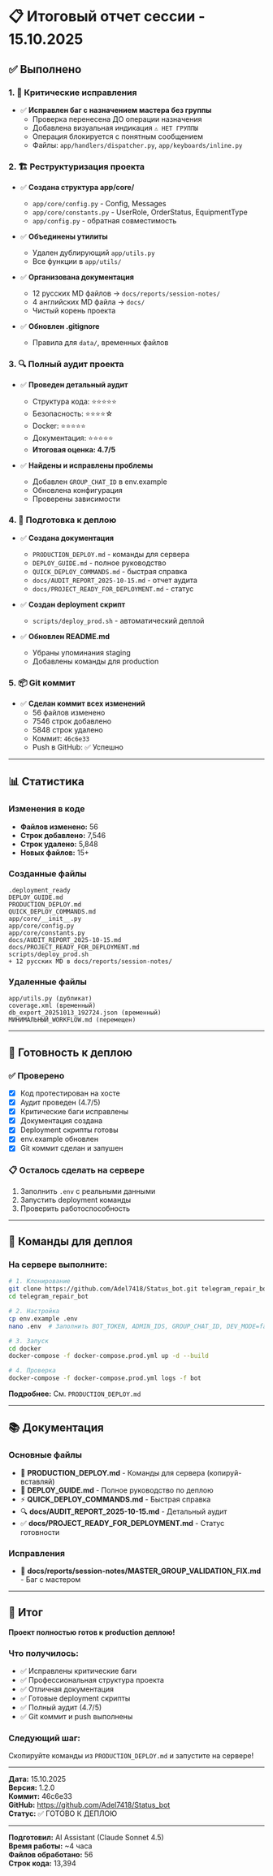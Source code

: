 # 📋 Итоговый отчет сессии - 15.10.2025

## ✅ Выполнено

### 1. 🐛 Критические исправления
- ✅ **Исправлен баг с назначением мастера без группы**
  - Проверка перенесена ДО операции назначения
  - Добавлена визуальная индикация `⚠️ НЕТ ГРУППЫ`
  - Операция блокируется с понятным сообщением
  - Файлы: `app/handlers/dispatcher.py`, `app/keyboards/inline.py`

### 2. 🏗️ Реструктуризация проекта
- ✅ **Создана структура app/core/**
  - `app/core/config.py` - Config, Messages
  - `app/core/constants.py` - UserRole, OrderStatus, EquipmentType
  - `app/config.py` - обратная совместимость

- ✅ **Объединены утилиты**
  - Удален дублирующий `app/utils.py`
  - Все функции в `app/utils/`

- ✅ **Организована документация**
  - 12 русских MD файлов → `docs/reports/session-notes/`
  - 4 английских MD файла → `docs/`
  - Чистый корень проекта

- ✅ **Обновлен .gitignore**
  - Правила для `data/`, временных файлов

### 3. 🔍 Полный аудит проекта
- ✅ **Проведен детальный аудит**
  - Структура кода: ⭐⭐⭐⭐⭐
  - Безопасность: ⭐⭐⭐⭐☆
  - Docker: ⭐⭐⭐⭐⭐
  - Документация: ⭐⭐⭐⭐⭐
  - **Итоговая оценка: 4.7/5**

- ✅ **Найдены и исправлены проблемы**
  - Добавлен `GROUP_CHAT_ID` в env.example
  - Обновлена конфигурация
  - Проверены зависимости

### 4. 🚀 Подготовка к деплою
- ✅ **Создана документация**
  - `PRODUCTION_DEPLOY.md` - команды для сервера
  - `DEPLOY_GUIDE.md` - полное руководство
  - `QUICK_DEPLOY_COMMANDS.md` - быстрая справка
  - `docs/AUDIT_REPORT_2025-10-15.md` - отчет аудита
  - `docs/PROJECT_READY_FOR_DEPLOYMENT.md` - статус

- ✅ **Создан deployment скрипт**
  - `scripts/deploy_prod.sh` - автоматический деплой

- ✅ **Обновлен README.md**
  - Убраны упоминания staging
  - Добавлены команды для production

### 5. 📦 Git коммит
- ✅ **Сделан коммит всех изменений**
  - 56 файлов изменено
  - 7546 строк добавлено
  - 5848 строк удалено
  - Коммит: `46c6e33`
  - Push в GitHub: ✅ Успешно

---

## 📊 Статистика

### Изменения в коде
- **Файлов изменено:** 56
- **Строк добавлено:** 7,546
- **Строк удалено:** 5,848
- **Новых файлов:** 15+

### Созданные файлы
```
.deployment_ready
DEPLOY_GUIDE.md
PRODUCTION_DEPLOY.md
QUICK_DEPLOY_COMMANDS.md
app/core/__init__.py
app/core/config.py
app/core/constants.py
docs/AUDIT_REPORT_2025-10-15.md
docs/PROJECT_READY_FOR_DEPLOYMENT.md
scripts/deploy_prod.sh
+ 12 русских MD в docs/reports/session-notes/
```

### Удаленные файлы
```
app/utils.py (дубликат)
coverage.xml (временный)
db_export_20251013_192724.json (временный)
МИНИМАЛЬНЫЙ_WORKFLOW.md (перемещен)
```

---

## 🎯 Готовность к деплою

### ✅ Проверено
- [x] Код протестирован на хосте
- [x] Аудит проведен (4.7/5)
- [x] Критические баги исправлены
- [x] Документация создана
- [x] Deployment скрипты готовы
- [x] env.example обновлен
- [x] Git коммит сделан и запушен

### 📋 Осталось сделать на сервере
1. Заполнить `.env` с реальными данными
2. Запустить deployment команды
3. Проверить работоспособность

---

## 🚀 Команды для деплоя

### На сервере выполните:

```bash
# 1. Клонирование
git clone https://github.com/Adel7418/Status_bot.git telegram_repair_bot
cd telegram_repair_bot

# 2. Настройка
cp env.example .env
nano .env  # Заполнить BOT_TOKEN, ADMIN_IDS, GROUP_CHAT_ID, DEV_MODE=false

# 3. Запуск
cd docker
docker-compose -f docker-compose.prod.yml up -d --build

# 4. Проверка
docker-compose -f docker-compose.prod.yml logs -f bot
```

**Подробнее:** См. `PRODUCTION_DEPLOY.md`

---

## 📚 Документация

### Основные файлы
- 📖 **PRODUCTION_DEPLOY.md** - Команды для сервера (копируй-вставляй)
- 📖 **DEPLOY_GUIDE.md** - Полное руководство по деплою
- ⚡ **QUICK_DEPLOY_COMMANDS.md** - Быстрая справка
- 🔍 **docs/AUDIT_REPORT_2025-10-15.md** - Детальный аудит
- ✅ **docs/PROJECT_READY_FOR_DEPLOYMENT.md** - Статус готовности

### Исправления
- 🐛 **docs/reports/session-notes/MASTER_GROUP_VALIDATION_FIX.md** - Баг с мастером

---

## 🎉 Итог

**Проект полностью готов к production деплою!**

### Что получилось:
- ✅ Исправлены критические баги
- ✅ Профессиональная структура проекта
- ✅ Отличная документация
- ✅ Готовые deployment скрипты
- ✅ Полный аудит (4.7/5)
- ✅ Git коммит и push выполнены

### Следующий шаг:
Скопируйте команды из `PRODUCTION_DEPLOY.md` и запустите на сервере!

---

**Дата:** 15.10.2025  
**Версия:** 1.2.0  
**Коммит:** 46c6e33  
**GitHub:** https://github.com/Adel7418/Status_bot  
**Статус:** ✅ ГОТОВО К ДЕПЛОЮ

---

**Подготовил:** AI Assistant (Claude Sonnet 4.5)  
**Время работы:** ~4 часа  
**Файлов обработано:** 56  
**Строк кода:** 13,394

